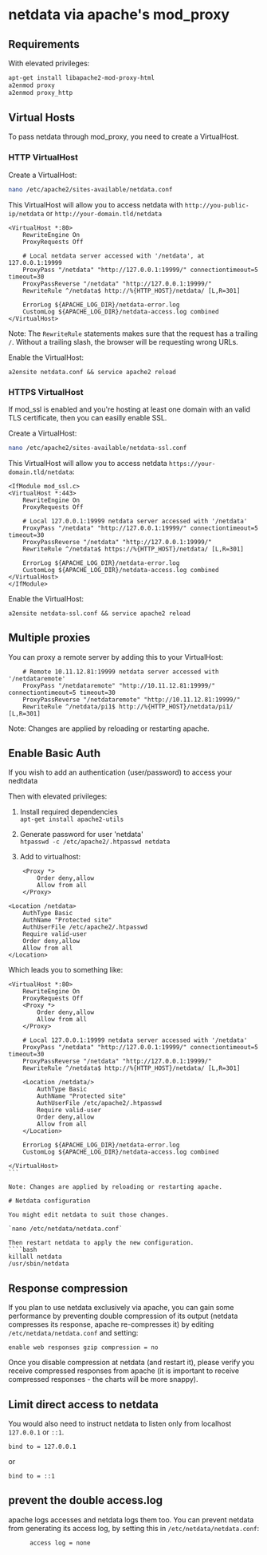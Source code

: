 # netdata via apache's mod_proxy

## Requirements

With elevated privileges:

```bash
apt-get install libapache2-mod-proxy-html
a2enmod proxy
a2enmod proxy_http
```

## Virtual Hosts

To pass netdata through mod_proxy, you need to create a VirtualHost.  

### HTTP VirtualHost

Create a VirtualHost:

````bash
nano /etc/apache2/sites-available/netdata.conf
````

This VirtualHost  will allow you to access netdata with `http://you-public-ip/netdata` or `http://your-domain.tld/netdata`

````
<VirtualHost *:80>
	RewriteEngine On
	ProxyRequests Off

	# Local netdata server accessed with '/netdata', at 127.0.0.1:19999
	ProxyPass "/netdata" "http://127.0.0.1:19999/" connectiontimeout=5 timeout=30
	ProxyPassReverse "/netdata" "http://127.0.0.1:19999/"
	RewriteRule ^/netdata$ http://%{HTTP_HOST}/netdata/ [L,R=301]

	ErrorLog ${APACHE_LOG_DIR}/netdata-error.log
	CustomLog ${APACHE_LOG_DIR}/netdata-access.log combined
</VirtualHost>
````

Note: The `RewriteRule` statements makes sure that the request has a trailing `/`. Without a trailing slash, the browser will be requesting wrong URLs.

Enable the VirtualHost: 
````
a2ensite netdata.conf && service apache2 reload
````

### HTTPS VirtualHost

If mod_ssl is enabled and you're hosting at least one domain with an valid TLS certificate, then you can easilly enable SSL.

Create a VirtualHost:

````bash
nano /etc/apache2/sites-available/netdata-ssl.conf
````

This VirtualHost will allow you to access netdata `https://your-domain.tld/netdata`:  

````
<IfModule mod_ssl.c>
<VirtualHost *:443>
	RewriteEngine On
	ProxyRequests Off

	# Local 127.0.0.1:19999 netdata server accessed with '/netdata'
	ProxyPass "/netdata" "http://127.0.0.1:19999/" connectiontimeout=5 timeout=30
	ProxyPassReverse "/netdata" "http://127.0.0.1:19999/"
	RewriteRule ^/netdata$ https://%{HTTP_HOST}/netdata/ [L,R=301]

	ErrorLog ${APACHE_LOG_DIR}/netdata-error.log
	CustomLog ${APACHE_LOG_DIR}/netdata-access.log combined
</VirtualHost>
</IfModule>
````

Enable the VirtualHost: 
````
a2ensite netdata-ssl.conf && service apache2 reload
````

## Multiple proxies

You can proxy a remote server by adding this to your VirtualHost:

````
	# Remote 10.11.12.81:19999 netdata server accessed with '/netdataremote'
	ProxyPass "/netdataremote" "http://10.11.12.81:19999/" connectiontimeout=5 timeout=30
	ProxyPassReverse "/netdataremote" "http://10.11.12.81:19999/"
	RewriteRule ^/netdata/pi1$ http://%{HTTP_HOST}/netdata/pi1/ [L,R=301]
````

Note: Changes are applied by reloading or restarting apache.

## Enable Basic Auth

If you wish to add an authentication (user/password) to access your nedtdata

Then with elevated privileges:  

1) Install required dependencies  
`apt-get install apache2-utils`

2) Generate password for user 'netdata'  
`htpasswd -c /etc/apache2/.htpasswd netdata`

3) Add to virtualhost:

````
	<Proxy *>
		Order deny,allow
		Allow from all
	</Proxy>

<Location /netdata>
	AuthType Basic
	AuthName "Protected site"
	AuthUserFile /etc/apache2/.htpasswd
	Require valid-user
	Order deny,allow
	Allow from all
</Location>
````

Which leads you to something like: 

````
<VirtualHost *:80>
	RewriteEngine On
	ProxyRequests Off
	<Proxy *>
		Order deny,allow
		Allow from all
	</Proxy>

	# Local 127.0.0.1:19999 netdata server accessed with '/netdata'
	ProxyPass "/netdata" "http://127.0.0.1:19999/" connectiontimeout=5 timeout=30
	ProxyPassReverse "/netdata" "http://127.0.0.1:19999/"
	RewriteRule ^/netdata$ http://%{HTTP_HOST}/netdata/ [L,R=301]

	<Location /netdata/>
		AuthType Basic
		AuthName "Protected site"
		AuthUserFile /etc/apache2/.htpasswd
		Require valid-user
		Order deny,allow
		Allow from all
	</Location>

	ErrorLog ${APACHE_LOG_DIR}/netdata-error.log
	CustomLog ${APACHE_LOG_DIR}/netdata-access.log combined

</VirtualHost>
```

Note: Changes are applied by reloading or restarting apache.

# Netdata configuration

You might edit netdata to suit those changes.

`nano /etc/netdata/netdata.conf`

Then restart netdata to apply the new configuration.
````bash
killall netdata
/usr/sbin/netdata
````


## Response compression

If you plan to use netdata exclusively via apache, you can gain some performance by preventing double compression of its output (netdata compresses its response, apache re-compresses it) by editing `/etc/netdata/netdata.conf` and setting:

````
enable web responses gzip compression = no
````

Once you disable compression at netdata (and restart it), please verify you receive compressed responses from apache (it is important to receive compressed responses - the charts will be more snappy).

## Limit direct access to netdata

You would also need to instruct netdata to listen only from localhost `127.0.0.1` or `::1`.

````
bind to = 127.0.0.1
```` 
or  
````
bind to = ::1
````

## prevent the double access.log

apache logs accesses and netdata logs them too. You can prevent netdata from generating its access log, by setting this in `/etc/netdata/netdata.conf`:

````
      access log = none
````

